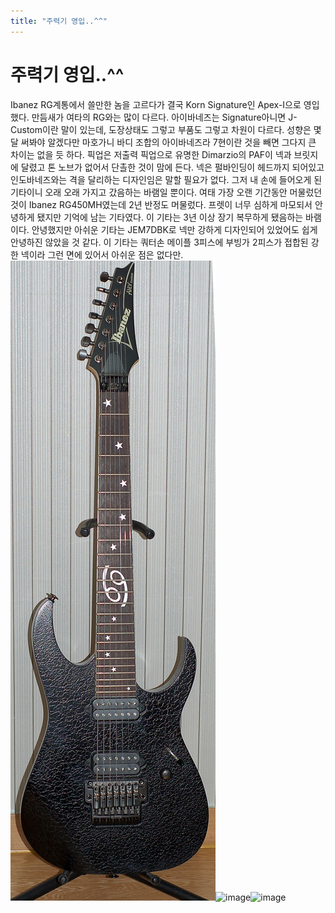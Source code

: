 ```yaml
---
title: "주력기 영입..^^"
---
```

# 주력기 영입..^^

Ibanez RG계통에서 쓸만한 놈을 고르다가 결국 Korn Signature인 Apex-I으로 영입했다. 만듬새가 여타의 RG와는 많이 다르다. 아이바네즈는 Signature아니면 J-Custom이란 말이 있는데, 도장상태도 그렇고 부품도 그렇고 차원이 다르다. 성향은 몇달 써봐야 알겠다만 마호가니 바디 조합의 아이바네즈라 7현이란 것을 빼면 그다지 큰 차이는 없을 듯 하다.
픽업은 저출력 픽업으로 유명한 Dimarzio의 PAF이 넥과 브릿지에 달렸고 톤 노브가 없어서 단촐한 것이 맘에 든다. 넥은 펄바인딩이 헤드까지 되어있고 인도바네즈와는 격을 달리하는 디자인임은 말할 필요가 없다.
그저 내 손에 들어오게 된 기타이니 오래 오래 가지고 갔음하는 바램일 뿐이다.
여태 가장 오랜 기간동안 머물렀던 것이 Ibanez RG450MH였는데 2년 반정도 머물렀다. 프렛이 너무 심하게 마모되서 안녕하게 됐지만 기억에 남는 기타였다. 이 기타는 3년 이상 장기 복무하게 됐음하는 바램이다. 안녕했지만 아쉬운 기타는 JEM7DBK로 넥만 강하게 디자인되어 있었어도 쉽게 안녕하진 않았을 것 같다. 이 기타는 쿼터손 메이플 3피스에 부빙가 2피스가 접합된 강한 넥이라 그런 면에 있어서 아쉬운 점은 없다만.
![image](/assets/images/b9e002fe796e7f21bd80037df6f7d7fd.jpg)![image](6dc554e1ed15a153f794b712c9e55491.jpg)![image](cae075668f0756668b71a1a92795c66a.jpg)


